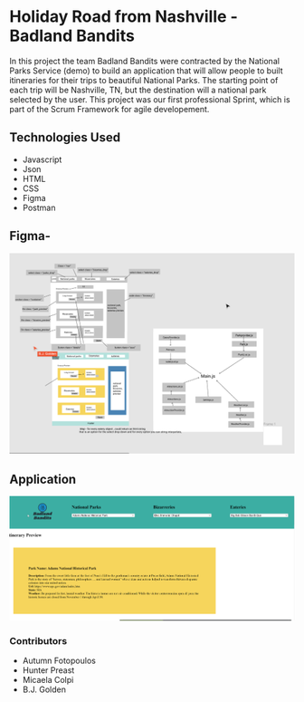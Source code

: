 # Holiday Road from Nashville - Badland Bandits 

In this project the team Badland Bandits were contracted by the National Parks Service (demo) to build an application that will allow people to built itineraries for their trips to beautiful National Parks. The starting point of each trip will be Nashville, TN, but the destination will a national park selected by the user. This project was our first professional Sprint, which is part of the Scrum Framework for agile developement. 


## Technologies Used

- Javascript
- Json
- HTML
- CSS
- Figma
- Postman

## Figma- 
![](/images/figmaBadlandBandits.png)

## Application
![](/images/app-badland.png)

### Contributors 

- Autumn Fotopoulos 
- Hunter Preast
- Micaela Colpi
- B.J. Golden 






